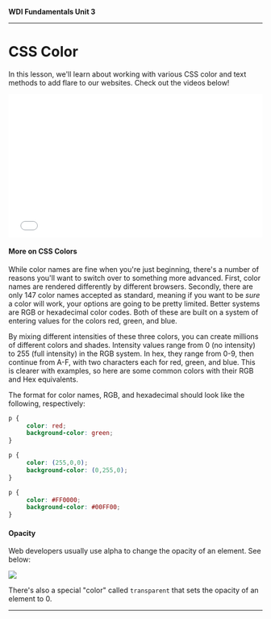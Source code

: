 **WDI Fundamentals Unit 3**

---

# CSS Color

In this lesson, we'll learn about working with various CSS color and text methods to add flare to our websites. Check out the videos below!

<div class="wistia_responsive_padding" style="padding:56.25% 0 0 0;position:relative;"><div class="wistia_responsive_wrapper" style="height:100%;left:0;position:absolute;top:0;width:100%;"><iframe src="//fast.wistia.net/embed/iframe/2vazcm3j1l?seo=false&videoFoam=true" allowtransparency="true" frameborder="0" scrolling="no" class="wistia_embed" name="wistia_embed" allowfullscreen mozallowfullscreen webkitallowfullscreen oallowfullscreen msallowfullscreen width="100%" height="100%"></iframe></div></div>
<script src="//fast.wistia.net/assets/external/E-v1.js" async></script>

#### More on CSS Colors

While color names are fine when you're just beginning, there's a number of reasons you'll want to switch over to something more advanced. First, color names are rendered differently by different browsers. Secondly, there are only 147 color names accepted as standard, meaning if you want to be *sure* a color will work, your options are going to be pretty limited. Better systems are RGB or hexadecimal color codes. Both of these are built on a system of entering values for the colors red, green, and blue.

By mixing different intensities of these three colors, you can create millions of different colors and shades. Intensity values range from 0 (no intensity) to 255 (full intensity) in the RGB system. In hex, they range from 0-9, then continue from A-F, with two characters each for red, green, and blue. This is clearer with examples, so here are some common colors with their RGB and Hex equivalents.

The format for color names, RGB, and hexadecimal should look like the following, respectively:

```css
p {
     color: red;
     background-color: green;
}

p {
     color: (255,0,0);
     background-color: (0,255,0);
}

p {
     color: #FF0000;
     background-color: #00FF00;
}
```

#### Opacity

Web developers usually use alpha to change the opacity of an element. See below:

![](../assets/elkwebdesign/rgb.png)

There's also a special "color" called <code>transparent</code> that sets the opacity of an element to 0.


---
